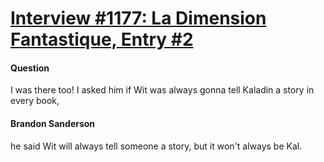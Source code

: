 # [Interview #1177: La Dimension Fantastique, Entry #2](https://www.theoryland.com/intvmain.php?i=1177#2)

#### Question

I was there too! I asked him if Wit was always gonna tell Kaladin a story in every book,

#### Brandon Sanderson

he said Wit will always tell someone a story, but it won't always be Kal.

